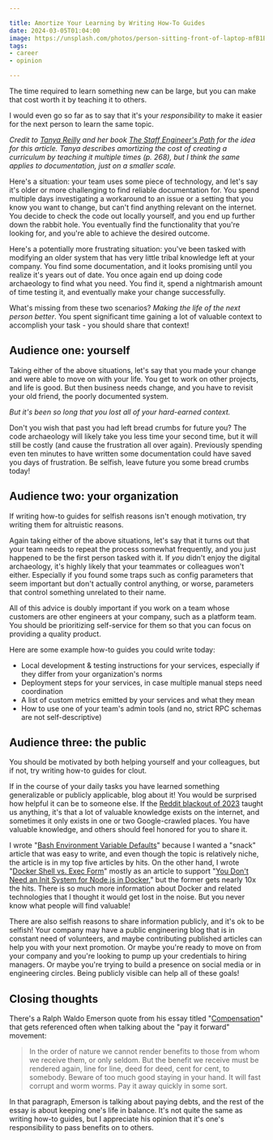 ```yaml
---

title: Amortize Your Learning by Writing How-To Guides
date: 2024-03-05T01:04:00
image: https://unsplash.com/photos/person-sitting-front-of-laptop-mfB1B1s4sMc
tags:
- career
- opinion

---
```



The time required to learn something new can be large, but you can make that cost worth it by teaching it to others.

I would even go so far as to say that it's your _responsibility_ to make it easier for the next person to learn the same topic.

_Credit to [Tanya Reilly](https://noidea.dog/) and her book [The Staff Engineer's Path](https://noidea.dog/staff) for the idea for this article. Tanya describes amortizing the cost of creating a curriculum by teaching it multiple times (p. 268), but I think the same applies to documentation, just on a smaller scale._

Here's a situation: your team uses some piece of technology, and let's say it's older or more challenging to find reliable documentation for. You spend multiple days investigating a workaround to an issue or a setting that you know you want to change, but can't find anything relevant on the internet. You decide to check the code out locally yourself, and you end up further down the rabbit hole. You eventually find the functionality that you're looking for, and you're able to achieve the desired outcome.

Here's a potentially more frustrating situation: you've been tasked with modifying an older system that has very little tribal knowledge left at your company. You find some documentation, and it looks promising until you realize it's years out of date. You once again end up doing code archaeology to find what you need. You find it, spend a nightmarish amount of time testing it, and eventually make your change successfully.

What's missing from these two scenarios? _Making the life of the next person better_. You spent significant time gaining a lot of valuable context to accomplish your task - you should share that context!

## Audience one: yourself

Taking either of the above situations, let's say that you made your change and were able to move on with your life. You get to work on other projects, and life is good. But then business needs change, and you have to revisit your old friend, the poorly documented system.

_But it's been so long that you lost all of your hard-earned context._

Don't you wish that past you had left bread crumbs for future you? The code archaeology will likely take you less time your second time, but it will still be costly (and cause the frustration all over again). Previously spending even ten minutes to have written some documentation could have saved you days of frustration. Be selfish, leave future you some bread crumbs today!

## Audience two: your organization

If writing how-to guides for selfish reasons isn't enough motivation, try writing them for altruistic reasons.

Again taking either of the above situations, let's say that it turns out that your team needs to repeat the process somewhat frequently, and you just happened to be the first person tasked with it. If _you_ didn't enjoy the digital archaeology, it's highly likely that your teammates or colleagues won't either. Especially if you found some traps such as config parameters that seem important but don't actually control anything, or worse, parameters that control something unrelated to their name.

All of this advice is doubly important if you work on a team whose customers are other engineers at your company, such as a platform team. You should be prioritizing self-service for them so that you can focus on providing a quality product.

Here are some example how-to guides you could write today:

- Local development & testing instructions for your services, especially if they differ from your organization's norms
- Deployment steps for your services, in case multiple manual steps need coordination
- A list of custom metrics emitted by your services and what they mean
- How to use one of your team's admin tools (and no, strict RPC schemas are not self-descriptive)

## Audience three: the public

You should be motivated by both helping yourself and your colleagues, but if not, try writing how-to guides for clout.

If in the course of your daily tasks you have learned something generalizable or publicly applicable, blog about it! You would be surprised how helpful it can be to someone else. If the [Reddit blackout of 2023](https://en.wikipedia.org/wiki/2023_Reddit_API_controversy) taught us anything, it's that a lot of valuable knowledge exists on the internet, and sometimes it only exists in one or two Google-crawled places. You have valuable knowledge, and others should feel honored for you to share it.

I wrote "[Bash Environment Variable Defaults](/blog/bash-environment-variable-defaults)" because I wanted a "snack" article that was easy to write, and even though the topic is relatively niche, the article is in my top five articles by hits. On the other hand, I wrote "[Docker Shell vs. Exec Form](/blog/docker-shell-vs.-exec-form)" mostly as an article to support "[You Don't Need an Init System for Node.js in Docker](/blog/you-don-t-need-an-init-system-for-node.js-in-docker)," but the former gets nearly 10x the hits. There is so much more information about Docker and related technologies that I thought it would get lost in the noise. But you never know what people will find valuable!

There are also selfish reasons to share information publicly, and it's ok to be selfish! Your company may have a public engineering blog that is in constant need of volunteers, and maybe contributing published articles can help you with your next promotion. Or maybe you're ready to move on from your company and you're looking to pump up your credentials to hiring managers. Or maybe you're trying to build a presence on social media or in engineering circles. Being publicly visible can help all of these goals!

## Closing thoughts

There's a Ralph Waldo Emerson quote from his essay titled "[Compensation](https://en.wikipedia.org/wiki/Compensation_(essay))" that gets referenced often when talking about the "pay it forward" movement:

> In the order of nature we cannot render benefits to those from whom we receive them, or only seldom. But the benefit we receive must be rendered again, line for line, deed for deed, cent for cent, to somebody. Beware of too much good staying in your hand. It will fast corrupt and worm worms. Pay it away quickly in some sort.

In that paragraph, Emerson is talking about paying debts, and the rest of the essay is about keeping one's life in balance. It's not quite the same as writing how-to guides, but I appreciate his opinion that it's one's responsibility to pass benefits on to others.
